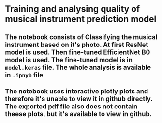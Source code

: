 # Training and analysing quality of musical instrument prediction model
## The notebook consists of Classifying the musical instrument based on it's photo. At first ResNet model is used. Then fine-tuned EfficientNet B0 model is used. The fine-tuned model is in ```model.keras``` file. The whole analysis is available in ```.ipnyb``` file
## The notebook uses interactive plotly plots and therefore it's unable to view it in github directly. The exported pdf file also does not contain theese plots, but it's available to view in github.